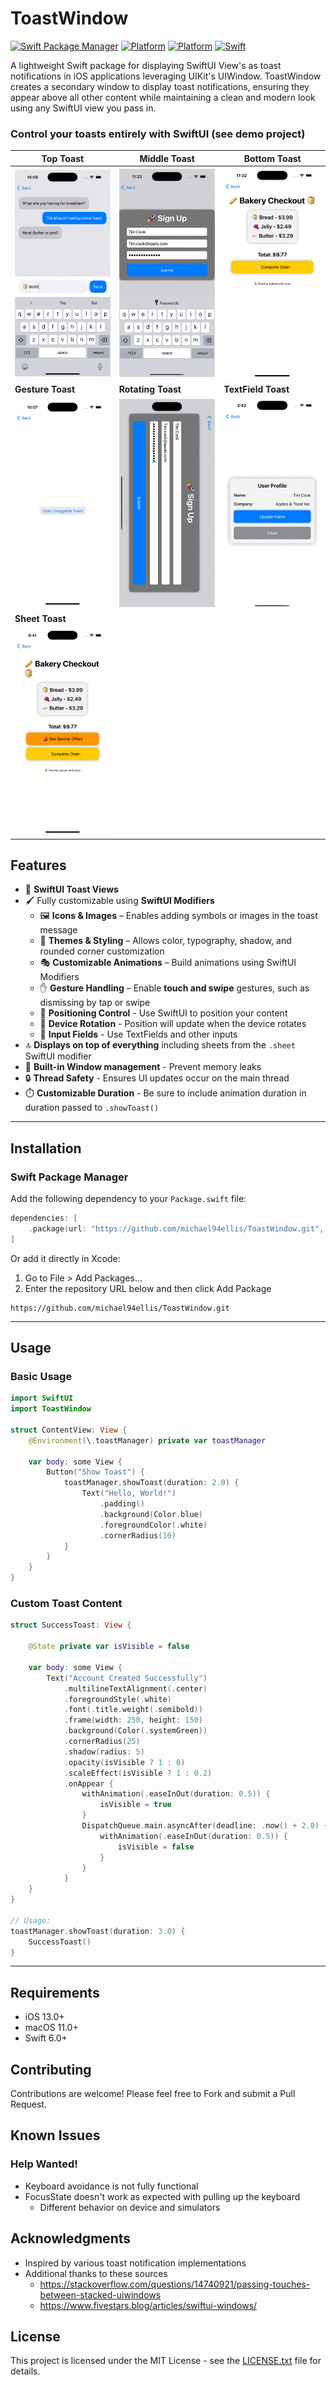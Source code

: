 # ToastWindow

[![Swift Package Manager](https://img.shields.io/badge/Swift%20Package%20Manager-compatible-brightgreen.svg)](https://github.com/apple/swift-package-manager)
[![Platform](https://img.shields.io/badge/platform-iOS-blue.svg)](https://developer.apple.com/ios/)
[![Platform](https://img.shields.io/badge/platform-macOS-lightgray.svg)](https://developer.apple.com/macos/)
[![Swift](https://img.shields.io/badge/Swift-6.0-orange.svg)](https://swift.org)

A lightweight Swift package for displaying SwiftUI View's as toast notifications in iOS applications leveraging UIKit's UIWindow. ToastWindow creates a secondary window to display toast notifications, ensuring they appear above all other content while maintaining a clean and modern look using any SwiftUI view you pass in.


### Control your toasts entirely with SwiftUI (see demo project)

| **Top Toast**  | **Middle Toast**  | **Bottom Toast**  |
|---------------|-----------------|-----------------|
| <img src="screenshots/toptoast.gif" width="200"/> | <img src="screenshots/middletoast.gif" width="200"/> | <img src="screenshots/bottomtoast.gif" width="200"/> |
| **Gesture Toast**  | **Rotating Toast**  | **TextField Toast**  |
| <img src="screenshots/dragtoast.gif" width="200"/> | <img src="screenshots/rotatetoast.gif" width="200"/> | <img src="screenshots/textfieldtoast.gif" width="200"/> |
| **Sheet Toast** |
| <img src="screenshots/sheettoast.gif" width="200"/> | 



## Features

- 🪽 **SwiftUI Toast Views**
- 🖌️ Fully customizable using **SwiftUI Modifiers**
    - 🖼️ **Icons & Images** – Enables adding symbols or images in the toast message
    - 🎨 **Themes & Styling** – Allows color, typography, shadow, and rounded corner customization
    - 🎭 **Customizable Animations** – Build animations using SwiftUI Modifiers
    - ✋ **Gesture Handling** – Enable **touch and swipe** gestures, such as dismissing by tap or swipe
    - 📌 **Positioning Control** - Use SwiftUI to position your content
    - 🔄 **Device Rotation** - Position will update when the device rotates
    - 📝 **Input Fields** - Use TextFields and other inputs
- 🔝 **Displays on top of everything** including sheets from the `.sheet` SwiftUI modifier
- 🔄 **Built-in Window management** - Prevent memory leaks
- 🔒 **Thread Safety** - Ensures UI updates occur on the main thread
- ⏱️ **Customizable Duration** - Be sure to include animation duration in duration passed to `.showToast()`
------

## Installation

### Swift Package Manager

Add the following dependency to your `Package.swift` file:

```swift
dependencies: [
    .package(url: "https://github.com/michael94ellis/ToastWindow.git", from: "1.0.0")
]
```

Or add it directly in Xcode:

1. Go to File > Add Packages...
2. Enter the repository URL below and then click Add Package

```
https://github.com/michael94ellis/ToastWindow.git
```

------

## Usage

### Basic Usage

```swift
import SwiftUI
import ToastWindow

struct ContentView: View {
    @Environment(\.toastManager) private var toastManager
    
    var body: some View {
        Button("Show Toast") {
            toastManager.showToast(duration: 2.0) { 
                Text("Hello, World!")
                    .padding()
                    .background(Color.blue)
                    .foregroundColor(.white)
                    .cornerRadius(10)
            }
        }
    }
}
```

### Custom Toast Content

```swift
struct SuccessToast: View {
    
    @State private var isVisible = false
    
    var body: some View {
        Text("Account Created Successfully")
            .multilineTextAlignment(.center)
            .foregroundStyle(.white)
            .font(.title.weight(.semibold))
            .frame(width: 250, height: 150) 
            .background(Color(.systemGreen))
            .cornerRadius(25) 
            .shadow(radius: 5)
            .opacity(isVisible ? 1 : 0)
            .scaleEffect(isVisible ? 1 : 0.2)
            .onAppear {
                withAnimation(.easeInOut(duration: 0.5)) {
                    isVisible = true
                }
                DispatchQueue.main.asyncAfter(deadline: .now() + 2.0) {
                    withAnimation(.easeInOut(duration: 0.5)) {
                        isVisible = false
                    }
                }
            }
    }
}

// Usage:
toastManager.showToast(duration: 3.0) {
    SuccessToast()
}
```

------

## Requirements

- iOS 13.0+
- macOS 11.0+
- Swift 6.0+

## Contributing

Contributions are welcome! Please feel free to Fork and submit a Pull Request.

## Known Issues
### Help Wanted!

- Keyboard avoidance is not fully functional
- FocusState doesn't work as expected with pulling up the keyboard
    - Different behavior on device and simulators


## Acknowledgments

- Inspired by various toast notification implementations
- Additional thanks to these sources
    - https://stackoverflow.com/questions/14740921/passing-touches-between-stacked-uiwindows
    - https://www.fivestars.blog/articles/swiftui-windows/

## License

This project is licensed under the MIT License - see the [LICENSE.txt](LICENSE.txt) file for details.
